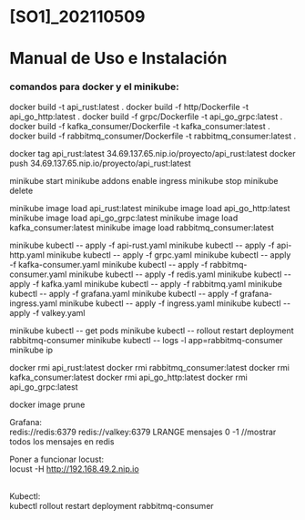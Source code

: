 # [SO1]_202110509
 
# Manual de Uso e Instalación


### comandos para docker y el minikube:

docker build -t api_rust:latest .
docker build -f http/Dockerfile -t api_go_http:latest .
docker build -f grpc/Dockerfile -t api_go_grpc:latest .
docker build -f kafka_consumer/Dockerfile -t kafka_consumer:latest .
docker build -f rabbitmq_consumer/Dockerfile -t rabbitmq_consumer:latest .

docker tag api_rust:latest 34.69.137.65.nip.io/proyecto/api_rust:latest
docker push 34.69.137.65.nip.io/proyecto/api_rust:latest


minikube start
minikube addons enable ingress
minikube stop
minikube delete

minikube image load api_rust:latest 
minikube image load api_go_http:latest 
minikube image load api_go_grpc:latest 
minikube image load kafka_consumer:latest 
minikube image load rabbitmq_consumer:latest 

minikube kubectl -- apply -f api-rust.yaml
minikube kubectl -- apply -f api-http.yaml
minikube kubectl -- apply -f grpc.yaml
minikube kubectl -- apply -f kafka-consumer.yaml
minikube kubectl -- apply -f rabbitmq-consumer.yaml
minikube kubectl -- apply -f redis.yaml
minikube kubectl -- apply -f kafka.yaml
minikube kubectl -- apply -f rabbitmq.yaml
minikube kubectl -- apply -f grafana.yaml
minikube kubectl -- apply -f grafana-ingress.yaml
minikube kubectl -- apply -f ingress.yaml
minikube kubectl -- apply -f valkey.yaml


minikube kubectl -- get pods
minikube kubectl -- rollout restart deployment rabbitmq-consumer
minikube kubectl -- logs -l app=rabbitmq-consumer
minikube ip


docker rmi api_rust:latest
docker rmi rabbitmq_consumer:latest
docker rmi kafka_consumer:latest
docker rmi api_go_http:latest
docker rmi api_go_grpc:latest

docker image prune

Grafana:
<br>
redis://redis:6379
redis://valkey:6379
LRANGE mensajes 0 -1 //mostrar todos los mensajes en redis



Poner a funcionar locust:
<br>
locust -H http://192.168.49.2.nip.io



<br>
Kubectl:
<br>
kubectl rollout restart deployment rabbitmq-consumer